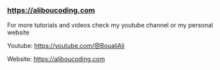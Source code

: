### https://aliboucoding.com

For more tutorials and videos check my youtube channel or my personal website

Youtube: https://youtube.com/@BoualiAli

Website: https://aliboucoding.com